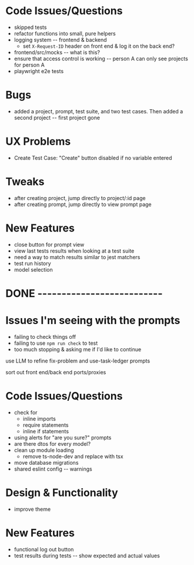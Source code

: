 # Code Issues/Questions
- skipped tests
- refactor functions into small, pure helpers
- logging system -- frontend & backend
  - set `X-Request-ID` header on front end & log it on the back end?
- frontend/src/mocks -- what is this?
- ensure that access control is working -- person A can only see projects for person A
- playwright e2e tests

# Bugs
- added a project, prompt, test suite, and two test cases. Then added a second project -- first project gone

# UX Problems
- Create Test Case: "Create" button disabled if no variable entered

# Tweaks
- after creating project, jump directly to project/:id page
- after creating prompt, jump directly to view prompt page

# New Features
- close button for prompt view
- view last tests results when looking at a test suite
- need a way to match results similar to jest matchers
- test run history
- model selection


# DONE --------------------------

# Issues I'm seeing with the prompts
- failing to check things off
- failing to use `npm run check` to test
- too much stopping & asking me if I'd like to continue

use LLM to refine fix-problem and use-task-ledger prompts

sort out front end/back end ports/proxies

# Code Issues/Questions
- check for
  - inline imports
  - require statements
  - inline if statements
- using alerts for "are you sure?" prompts
- are there dtos for every model?
- clean up module loading
  - remove ts-node-dev and replace with tsx
- move database migrations
- shared eslint config -- warnings

# Design & Functionality
- improve theme

# New Features
- functional log out button
- test results during tests -- show expected and actual values

